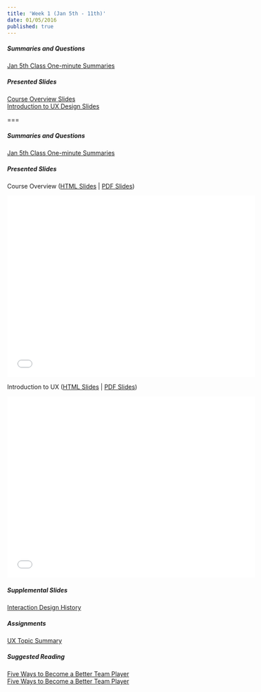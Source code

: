 ```yaml
---
title: 'Week 1 (Jan 5th - 11th)'
date: 01/05/2016
published: true
---
```


##### Summaries and Questions  
[Jan 5th Class One-minute Summaries](https://canvas.sfu.ca/courses/25492/discussion_topics/440794)

##### Presented Slides  
[Course Overview Slides](http://slides.com/paulhibbitts/cpt-363-slides-placeholder#)  
[Introduction to UX Design Slides](http://slides.com/paulhibbitts/cpt-363-slides-placeholder#)

===

##### Summaries and Questions  
[Jan 5th Class One-minute Summaries](https://canvas.sfu.ca/courses/25492/discussion_topics/440794)

##### Presented Slides  
Course Overview ([HTML Slides](http://slides.com/paulhibbitts/cpt-363-slides-placeholder#) | [PDF Slides](#))  
<div class="flex-video"><iframe src="//slides.com/paulhibbitts/cpt-363-slides-placeholder/embed" width="576" height="420" scrolling="no" frameborder="0" webkitallowfullscreen mozallowfullscreen allowfullscreen></iframe></div>

Introduction to UX ([HTML Slides](http://slides.com/paulhibbitts/cpt-363-slides-placeholder#) | [PDF Slides](#))  
<div class="flex-video"><iframe src="//slides.com/paulhibbitts/cpt-363-slides-placeholder/embed" width="576" height="420" scrolling="no" frameborder="0" webkitallowfullscreen mozallowfullscreen allowfullscreen></iframe></div>

##### Supplemental Slides  
[Interaction Design History](http://www.slideshare.net/mrettig/interaction-design-history)  

##### Assignments
[UX Topic Summary](https://canvas.sfu.ca/courses/25492/assignments/142519)  

##### Suggested Reading  
[Five Ways to Become a Better Team Player](http://www.smashingmagazine.com/2013/09/23/5-step-process-conducting-user-research/)  
<a class="embedly-card" data-card-align="left" href="http://www.forbes.com/sites/dorieclark/2012/03/28/five-ways-to-become-a-better-team-player/">Five Ways to Become a Better Team Player</a>
<script async src="//cdn.embedly.com/widgets/platform.js" charset="UTF-8"></script>
